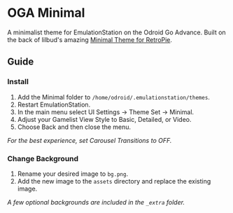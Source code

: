 # OGA Minimal
A minimalist theme for EmulationStation on the Odroid Go Advance. Built on the back of lilbud's amazing [Minimal Theme for RetroPie](https://github.com/lilbud/es-theme-minimal).

## Guide

### Install
1. Add the Minimal folder to `/home/odroid/.emulationstation/themes`.
2. Restart EmulationStation.
3. In the main menu select UI Settings -> Theme Set -> Minimal.
4. Adjust your Gamelist View Style to Basic, Detailed, or Video.
5. Choose Back and then close the menu.

*For the best experience, set Carousel Transitions to OFF.*

### Change Background

1. Rename your desired image to `bg.png`.
2. Add the new image to the `assets` directory and replace the existing image.

*A few optional backgrounds are included in the `_extra` folder.*